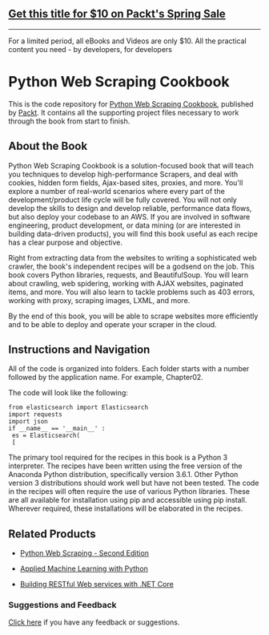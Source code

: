 ## [Get this title for $10 on Packt's Spring Sale](https://www.packt.com/B06447?utm_source=github&utm_medium=packt-github-repo&utm_campaign=spring_10_dollar_2022)
-----
For a limited period, all eBooks and Videos are only $10. All the practical content you need \- by developers, for developers

# Python Web Scraping Cookbook
This is the code repository for [Python Web Scraping Cookbook](https://www.packtpub.com/big-data-and-business-intelligence/python-web-scraping-cookbook?utm_source=github&utm_medium=repository&utm_campaign=9781787285217), published by [Packt](https://www.packtpub.com/?utm_source=github). It contains all the supporting project files necessary to work through the book from start to finish.
## About the Book
Python Web Scraping Cookbook is a solution-focused book that will teach you techniques to develop high-performance Scrapers, and deal with cookies, hidden form fields, Ajax-based sites, proxies, and more. You'll explore a number of real-world scenarios where every part of the development/product life cycle will be fully covered. You will not only develop the skills to design and develop reliable, performance data flows, but also deploy your codebase to an AWS. If you are involved in software engineering, product development, or data mining (or are interested in building data-driven products), you will find this book useful as each recipe has a clear purpose and objective.

Right from extracting data from the websites to writing a sophisticated web crawler, the book's independent recipes will be a godsend on the job. This book covers Python libraries, requests, and BeautifulSoup. You will learn about crawling, web spidering, working with AJAX websites, paginated items, and more. You will also learn to tackle problems such as 403 errors, working with proxy, scraping images, LXML, and more.

By the end of this book, you will be able to scrape websites more efficiently and to be able to deploy and operate your scraper in the cloud.

## Instructions and Navigation
All of the code is organized into folders. Each folder starts with a number followed by the application name. For example, Chapter02.



The code will look like the following:
```
from elasticsearch import Elasticsearch
import requests
import json
if __name__ == '__main__' :
 es = Elasticsearch(
 [
```

The primary tool required for the recipes in this book is a Python 3 interpreter. The recipes
have been written using the free version of the Anaconda Python distribution, specifically
version 3.6.1. Other Python version 3 distributions should work well but have not been
tested.
The code in the recipes will often require the use of various Python libraries. These are all
available for installation using pip and accessible using pip install. Wherever required,
these installations will be elaborated in the recipes.

## Related Products
* [Python Web Scraping - Second Edition](https://www.packtpub.com/big-data-and-business-intelligence/python-web-scraping-second-edition?utm_source=github&utm_medium=repository&utm_campaign=9781786462589)

* [Applied Machine Learning with Python](https://www.packtpub.com/big-data-and-business-intelligence/applied-machine-learning-python?utm_source=github&utm_medium=repository&utm_campaign=9781788297066)

* [Building RESTful Web services with .NET Core](https://www.packtpub.com/application-development/building-restful-web-services-net-core?utm_source=github&utm_medium=repository&utm_campaign=9781788291576)

### Suggestions and Feedback
[Click here](https://docs.google.com/forms/d/e/1FAIpQLSe5qwunkGf6PUvzPirPDtuy1Du5Rlzew23UBp2S-P3wB-GcwQ/viewform) if you have any feedback or suggestions.
